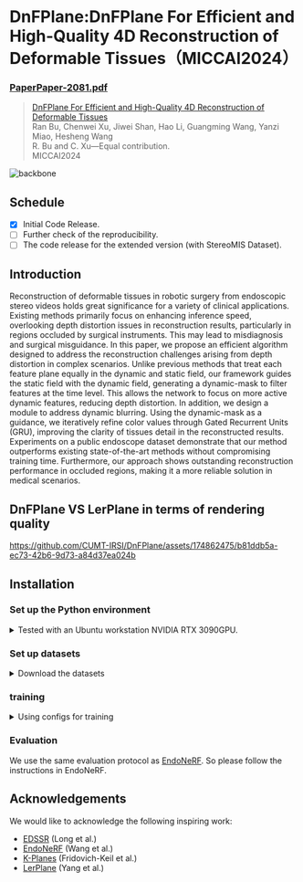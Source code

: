 # DnFPlane:DnFPlane For Efficient and High-Quality 4D Reconstruction of Deformable Tissues（MICCAI2024）

### [Paper]()[Paper-2081.pdf](https://github.com/user-attachments/files/16115503/Paper-2081.pdf)


> [DnFPlane For Efficient and High-Quality 4D Reconstruction of Deformable Tissues]() \
> Ran Bu, Chenwei Xu, Jiwei Shan, Hao Li, Guangming Wang, Yanzi Miao, Hesheng Wang \
>  R. Bu and C. Xu—Equal contribution. \
> MICCAI2024

![backbone](https://github.com/CUMT-IRSI/DnFPlane/assets/174862475/0384128b-d48f-4e37-bb34-30259df6bda7)

## Schedule
- [x] Initial Code Release.
- [ ] Further check of the reproducibility.
- [ ] The code release for the extended version (with StereoMIS Dataset).

## Introduction
Reconstruction of deformable tissues in robotic surgery from endoscopic stereo videos holds great significance for a variety of clinical applications. Existing methods primarily focus on enhancing inference speed, overlooking depth distortion issues in reconstruction results, particularly in regions occluded by surgical instruments. This may lead to misdiagnosis and surgical misguidance. In this paper, 
we propose an efficient algorithm designed to address the reconstruction challenges arising from depth distortion in complex scenarios. Unlike previous methods that treat each feature plane equally in the dynamic and static field, our framework guides the static field with the dynamic field, generating a dynamic-mask to filter features at the time level. This allows the network to focus on more active dynamic features, reducing depth distortion. In addition, we design a module to address dynamic blurring. Using the dynamic-mask as a guidance, we iteratively refine color values through Gated Recurrent Units (GRU), improving the clarity of tissues detail in the reconstructed results. Experiments on a public endoscope dataset demonstrate that our method outperforms existing state-of-the-art methods without compromising training time. Furthermore, our approach shows outstanding reconstruction performance in occluded regions, making it a more reliable solution in medical scenarios.
## DnFPlane VS LerPlane in terms of rendering quality



https://github.com/CUMT-IRSI/DnFPlane/assets/174862475/b81ddb5a-ec73-42b6-9d73-a84d37ea024b



## Installation

### Set up the Python environment
<details> <summary>Tested with an Ubuntu workstation NVIDIA RTX 3090GPU.</summary>

```
conda create -n dnfplane python=3.9
conda activate dnfplane
pip install -r requirements.txt
pip install git+https://github.com/NVlabs/tiny-cuda-nn/#subdirectory=bindings/torch 
```
If you want to train/test our model on some latest GPUs like RTX4090(tested 2023.12), you can follow this project(https://github.com/Loping151/ForPlane).
</details>

### Set up datasets
<details> <summary>Download the datasets</summary> 

Please download the dataset from [EndoNeRF](https://github.com/med-air/EndoNeRF) 

To use the example config, organize your data like:
```
data
| - endonerf_full_datasets
|   | - cutting_tissues_twice
|   | - pushing_soft_tissues
| - StereoMIS
|   | - stereo_seq_1
|   | - stereo_seq_1
```

</details>

### training
<details> <summary>Using configs for training</summary> 

dnfplane uses configs to control the training process. The example configs are stored in the `dnfplanes/config` folder.
To train a model, run the following command:
```
export CUDA_VISIBLE_DEVICES=0
PYTHONPATH=. python dnfplanes/main.py --config-path /data/DnFPlane/dnfplanes/config/example_cutting-9k.py
```
</details>

### Evaluation
We use the same evaluation protocol as [EndoNeRF](https://github.com/med-air/EndoNeRF). So please follow the instructions in EndoNeRF.

## Acknowledgements
We would like to acknowledge the following inspiring work:
- [EDSSR](https://arxiv.org/pdf/2107.00229) (Long et al.)
- [EndoNeRF](https://github.com/med-air/EndoNeRF) (Wang et al.)
- [K-Planes](https://sarafridov.github.io/K-Planes/) (Fridovich-Keil et al.)
- [LerPlane](https://github.com/Loping151/ForPlane) (Yang et al.)



